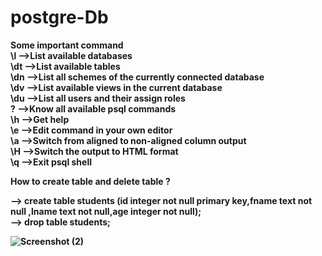 # postgre-Db
<b>Some important command<b>
  <br>
\l -->List available databases	   <br>
\dt	-->List available tables     <br>
\dn	-->List all schemes of the currently connected database   <br>
\dv	-->List available views in the current database	  <br>
\du	-->List all users and their assign roles	 <br>
\?	-->Know all available psql commands	  <br>
\h	-->Get help  <br>
\e	-->Edit command in your own editor	  <br>
\a	-->Switch from aligned to non-aligned column output	  <br>
\H	-->Switch the output to HTML format	  <br>
\q	-->Exit psql shell  <br>


<b>How to create table and delete table ?<b>
  <br>
  
  --> create table students (id integer not null primary key,fname text not null ,lname text not null,age integer not null);
   <br>
  --> drop table students;
  <br>
  
  
  
 ![Screenshot (2)](https://user-images.githubusercontent.com/95114633/210575711-f85c96c2-bccd-4e98-89e2-c955eecce70f.png)
<br>
